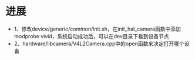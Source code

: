 # 进展
- 1、修改device/generic/common/init.sh，在init_hal_camera函数中添加 modprobe vivid，系统启动成功后，可以在dev目录下看到设备节点
- 2、hardware/libcamera/V4L2Camera.cpp中的open函数来决定打开哪个设备
